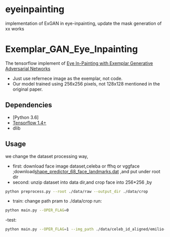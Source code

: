 # eyeinpainting
implementation of ExGAN in eye-inpainting, update the mask generation of xx works 

# Exemplar_GAN_Eye_Inpainting
The tensorflow implement of [Eye In-Painting with Exemplar Generative Adversarial Networks](https://arxiv.org/abs/1712.03999)  

- Just use refernece image as the exemplar, not code.
- Our model trained using 256x256 pixels, not 128x128 mentioned in the original paper.

## Dependencies
* [Python 3.6]
* [Tensorflow 1.4+](https://github.com/tensorflow/tensorflow)
* dlib 

## Usage
we change the dataset processing way,
- first: download face image dataset,celeba or ffhq or vggface ;download[shape_predictor_68_face_landmarks.dat](https://github.com/davisking/dlib-models) ,and put under root dir
- second: unzip dataset into data dir,and crop face into 256*256 ,by 
```bash
python preprocess.py --root ./data/raw --output_dir ./data/crop
```
- train:
change path pram to ./data/crop
run:
```bash
python main.py --OPER_FLAG=0
```
-test:
```bash
python main.py --OPER_FLAG=1 --img_path ./data/celeb_id_aligned/emilio-rivera-3.jpg --ex_path ./data/celeb_id_aligned/emilio-rivera-4.jpg
```

